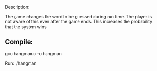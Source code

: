 
Description:

The game changes the word to be guessed during run time. The player is not aware of this even after the game ends. This increases the probability that the system wins.

Compile:
----------

gcc hangman.c -o hangman

Run:
./hangman


